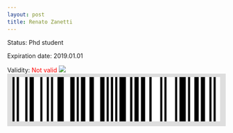 ```yaml
---
layout: post
title: Renato Zanetti
---
```


Status: Phd student

Expiration date: 2019.01.01

Validity: <font color="red"> Not valid</font> 
![](/members/img/Renato_Zanetti.png)
![](/members/img/bar.png)
